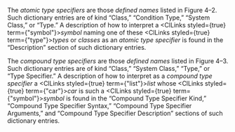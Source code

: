  



The *atomic type specifiers* are those *defined names* listed in Figure 4–2. Such dictionary entries are of kind “Class,” “Condition Type,” “System Class,” or “Type.” A description of how to interpret a <ClLinks styled={true} term={"symbol"}><i>symbol</i></ClLinks> naming one of these <ClLinks styled={true} term={"type"}><i>types</i></ClLinks> or *classes* as an *atomic type specifier* is found in the “Description” section of such dictionary entries. 



The *compound type specifiers* are those *defined names* listed in Figure 4–3. Such dictionary entries are of kind “Class,” “System Class,” “Type,” or “Type Specifier.” A description of how to interpret as a *compound type specifier* a <ClLinks styled={true} term={"list"}><i>list</i></ClLinks> whose <ClLinks styled={true} term={"car"}><i>car</i></ClLinks> is such a <ClLinks styled={true} term={"symbol"}><i>symbol</i></ClLinks> is found in the “Compound Type Specifier Kind,” “Compound Type Specifier Syntax,” “Compound Type Specifier Arguments,” and “Compound Type Specifier Description” sections of such dictionary entries. 



